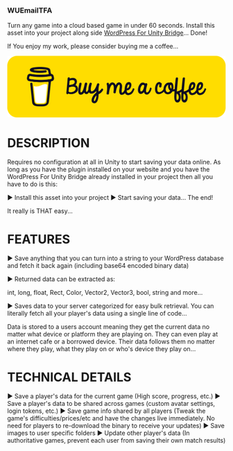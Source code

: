 ### WUEmailTFA
Turn any game into a cloud based game in under 60 seconds. Install this asset into your project along side [WordPress For Unity Bridge](https://mybadstudios.com/product/wordpress-bridge/)... Done!


If You enjoy my work, please consider buying me a coffee...

[<img src="bmcbutton.png">](https://www.buymeacoffee.com/mybad)


# DESCRIPTION
Requires no configuration at all in Unity to start saving your data online. As long as you have the plugin installed on your website and you have the WordPress For Unity Bridge already installed in your project then all you have to do is this:

► Install this asset into your project
► Start saving your data... The end!

It really is THAT easy...

# FEATURES

► Save anything that you can turn into a string to your WordPress database and fetch it back again (including base64 encoded binary data)

► Returned data can be extracted as:

int, long, float, Rect, Color, Vector2,  Vector3, bool, string and more...

► Saves data to your server categorized for easy bulk retrieval. You can literally fetch all your player's data using a single line of code...

Data is stored to a users account meaning they get the current data no matter what device or platform they are playing on. They can even play at an internet cafe or a borrowed device. Their data follows them no matter where they play, what they play on or who's device they play on...

# TECHNICAL DETAILS

► Save a player's data for the current game (High score, progress, etc.)
► Save a player's data to be shared across games (custom avatar settings, login tokens, etc.)
► Save game info shared by all players (Tweak the game's difficulties/prices/etc and have the changes live immediately. No need for players to re-download the binary to receive your updates)
► Save images to user specific folders
► Update other player's data (In authoritative games, prevent each user from saving their own match results)
